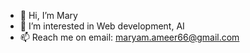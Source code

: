 - 👋 Hi, I’m Mary
- 👀 I’m interested in Web development, AI
- 📫 Reach me on email: maryam.ameer66@gmail.com

